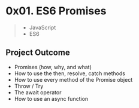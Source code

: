 # 0x01. ES6 Promises
> - JavaScript
> - ES6

## Project Outcome
 - Promises (how, why, and what)
- How to use the then, resolve, catch methods
- How to use every method of the Promise object
- Throw / Try
- The await operator
- How to use an async function



